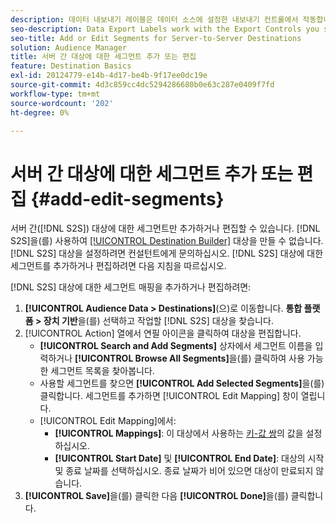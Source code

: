 ```yaml
---
description: 데이터 내보내기 레이블은 데이터 소스에 설정한 내보내기 컨트롤에서 작동합니다. 데이터 내보내기 레이블을 사용하면 제한된 트레이트를 세그먼트에 추가할 수 없으며 세그먼트 데이터를 대상으로 전송할 수 없습니다. 여러 내보내기 레이블을 신규 또는 기존 쿠키 또는 URL 대상으로 설정할 수 있습니다.
seo-description: Data Export Labels work with the Export Controls you set on a data source. Data Export Labels prevent you from adding restricted traits to a segment and from sending segment data to a destination. You can set multiple export labels to a new or existing cookie or URL destination.
seo-title: Add or Edit Segments for Server-to-Server Destinations
solution: Audience Manager
title: 서버 간 대상에 대한 세그먼트 추가 또는 편집
feature: Destination Basics
exl-id: 20124779-e14b-4d17-be4b-9f17ee0dc19e
source-git-commit: 4d3c859cc4dc5294286680b0e63c287e0409f7fd
workflow-type: tm+mt
source-wordcount: '202'
ht-degree: 0%

---
```


# 서버 간 대상에 대한 세그먼트 추가 또는 편집 {#add-edit-segments}

서버 간([!DNL S2S]) 대상에 대한 세그먼트만 추가하거나 편집할 수 있습니다. [!DNL S2S]을(를) 사용하여 [[!UICONTROL Destination Builder]](/help/using/features/destinations/destination-builder.md) 대상을 만들 수 없습니다. [!DNL S2S] 대상을 설정하려면 컨설턴트에게 문의하십시오. [!DNL S2S] 대상에 대한 세그먼트를 추가하거나 편집하려면 다음 지침을 따르십시오.

<!-- destination-s2s-edit.xml -->

[!DNL S2S] 대상에 대한 세그먼트 매핑을 추가하거나 편집하려면:

1. **[!UICONTROL Audience Data > Destinations]**(으)로 이동합니다. **통합 플랫폼 > 장치 기반**&#x200B;을(를) 선택하고 작업할 [!DNL S2S] 대상을 찾습니다.
2. [!UICONTROL Action] 열에서 연필 아이콘을 클릭하여 대상을 편집합니다.
   * **[!UICONTROL Search and Add Segments]** 상자에서 세그먼트 이름을 입력하거나 **[!UICONTROL Browse All Segments]**&#x200B;을(를) 클릭하여 사용 가능한 세그먼트 목록을 찾아봅니다.
   * 사용할 세그먼트를 찾으면 **[!UICONTROL Add Selected Segments]**&#x200B;을(를) 클릭합니다. 세그먼트를 추가하면 [!UICONTROL Edit Mapping] 창이 열립니다.
   * [!UICONTROL Edit Mapping]에서:
      * **[!UICONTROL Mappings]**: 이 대상에서 사용하는 [키-값 쌍](../../features/destinations/key-value-pairs.md)의 값을 설정하십시오.
      * **[!UICONTROL Start Date]** 및 **[!UICONTROL End Date]**: 대상의 시작 및 종료 날짜를 선택하십시오. 종료 날짜가 비어 있으면 대상이 만료되지 않습니다.
3. **[!UICONTROL Save]**&#x200B;을(를) 클릭한 다음 **[!UICONTROL Done]**&#x200B;을(를) 클릭합니다.
